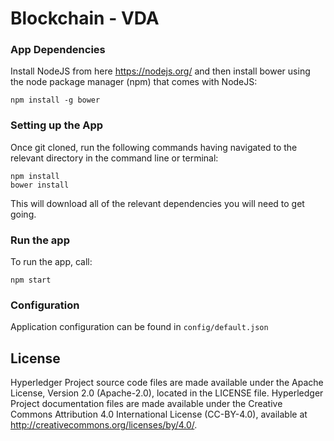 # Blockchain - VDA

### App Dependencies

Install NodeJS from here https://nodejs.org/ and then install bower using the node package manager (npm) that comes with NodeJS:

    npm install -g bower

### Setting up the App

Once git cloned, run the following commands having navigated to the relevant directory in the command line or terminal:

    npm install
    bower install

This will download all of the relevant dependencies you will need to get going.

### Run the app

To run the app, call:

    npm start

### Configuration

Application configuration can be found in `config/default.json`

## License <a name="license"></a>
Hyperledger Project source code files are made available under the Apache License, Version 2.0 (Apache-2.0), located in the LICENSE file. Hyperledger Project documentation files are made available under the Creative Commons Attribution 4.0 International License (CC-BY-4.0), available at http://creativecommons.org/licenses/by/4.0/.
